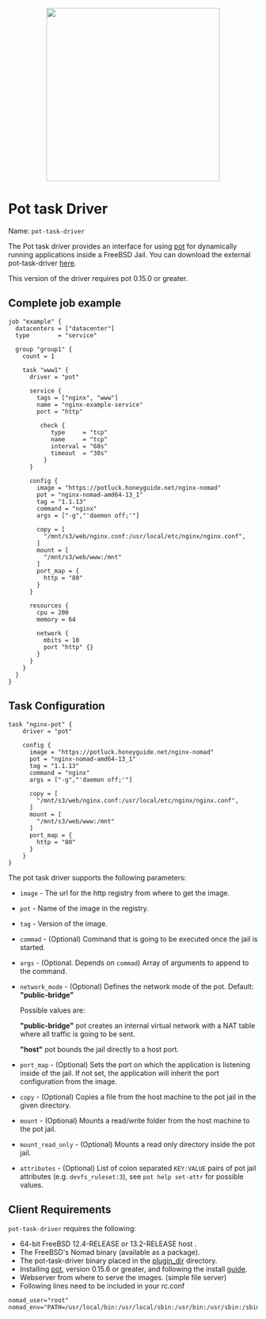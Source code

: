 <p align="center">
<img width="350" src="mascot.png" />
</p>

# Pot task Driver

Name: `pot-task-driver`

The Pot task driver provides an interface for using [pot][pot-github-repo] for dynamically running applications inside a FreeBSD Jail.
You can download the external pot-task-driver [here][pot-task-driver].

This version of the driver requires pot 0.15.0 or greater.

## Complete job example

```hcl
job "example" {
  datacenters = ["datacenter"]
  type        = "service"

  group "group1" {
    count = 1

    task "www1" {
      driver = "pot"

      service {
        tags = ["nginx", "www"]
        name = "nginx-example-service"
        port = "http"

         check {
            type     = "tcp"
            name     = "tcp"
            interval = "60s"
            timeout  = "30s"
          }
      }

      config {
        image = "https://potluck.honeyguide.net/nginx-nomad"
        pot = "nginx-nomad-amd64-13_1"
        tag = "1.1.13"
        command = "nginx"
        args = ["-g","'daemon off;'"]

        copy = [
          "/mnt/s3/web/nginx.conf:/usr/local/etc/nginx/nginx.conf",
        ]
        mount = [
          "/mnt/s3/web/www:/mnt"
        ]
        port_map = {
          http = "80"
        }
      }

      resources {
        cpu = 200
        memory = 64

        network {
          mbits = 10
          port "http" {}
        }
      }
    }
  }
}
```

## Task Configuration

```hcl
task "nginx-pot" {
    driver = "pot"

    config {
      image = "https://potluck.honeyguide.net/nginx-nomad"
      pot = "nginx-nomad-amd64-13_1"
      tag = "1.1.13"
      command = "nginx"
      args = ["-g","'daemon off;'"]

      copy = [
        "/mnt/s3/web/nginx.conf:/usr/local/etc/nginx/nginx.conf",
      ]
      mount = [
        "/mnt/s3/web/www:/mnt"
      ]
      port_map = {
        http = "80"
      }
    }
}
```

The pot task driver supports the following parameters:

* `image` - The url for the http registry from where to get the image.

* `pot` - Name of the image in the registry.

* `tag` - Version of the image.

* `commad` - (Optional) Command that is going to be executed once the jail is started.

* `args` - (Optional. Depends on `commad`) Array of arguments to append to the command.

* `network_mode` - (Optional) Defines the network mode of the pot. Default: **"public-bridge"**

  Possible values are:

  **"public-bridge"**  pot creates an internal virtual network with a NAT table where all traffic is going to be sent.

  **"host"** pot bounds the jail directly to a host port.

* `port_map` - (Optional) Sets the port on which the application is listening inside of the jail. If not set, the application will inherit the port configuration from the image.

* `copy` - (Optional) Copies a file from the host machine to the pot jail in the given directory.

* `mount` - (Optional) Mounts a read/write folder from the host machine to the pot jail.

* `mount_read_only` - (Optional) Mounts a read only directory inside the pot jail.

* `attributes` - (Optional) List of colon separated `KEY:VALUE` pairs of pot jail attributes (e.g. `devfs_ruleset:3`), see  `pot help set-attr` for possible values.

## Client Requirements

`pot-task-driver` requires the following:

* 64-bit FreeBSD 12.4-RELEASE or 13.2-RELEASE host .
* The FreeBSD's Nomad binary (available as a package).
* The pot-task-driver binary placed in the [plugin_dir][plugin_dir] directory.
* Installing [pot][pot-github-repo], version 0.15.6 or greater, and following the install [guide][pot-install-guide].
* Webserver from where to serve the images. (simple file server)
* Following lines need to be included in your rc.conf

```
nomad_user="root"
nomad_env="PATH=/usr/local/bin:/usr/local/sbin:/usr/bin:/usr/sbin:/sbin:/bin"
```

[pot-task-driver]: https://github.com/bsdpot/nomad-pot-driver/releases/download/v0.10.0/nomad-pot-driver
[plugin_dir]: /docs/configuration/index.html#plugin_dir
[pot-github-repo]: https://github.com/pizzamig/pot
[pot-install-guide]: https://github.com/pizzamig/pot/blob/master/share/doc/pot/Installation.md
